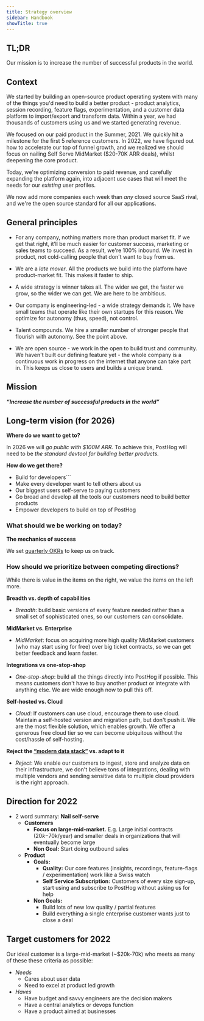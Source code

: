 ```yaml
---
title: Strategy overview
sidebar: Handbook
showTitle: true
---
```


## TL;DR
Our mission is to increase the number of successful products in the world.

## Context

We started by building an open-source product operating system with many of the things you'd need to build a better product - product analytics, session recording, feature flags, experimentation, and a customer data platform to import/export and transform data. Within a year, we had thousands of customers using us and we started generating revenue.

We focused on our paid product in the Summer, 2021. We quickly hit a milestone for the first 5 reference customers. In 2022, we have figured out how to accelerate our top of funnel growth, and we realized we should focus on nailing Self Serve MidMarket ($20-70K ARR deals), whilst deepening the core product.

Today, we're optimizing conversion to paid revenue, and carefully expanding the platform again, into adjacent use cases that will meet the needs for our _existing_ user profiles.

We now add more companies each week than _any_ closed source SaaS rival, and we're the open source standard for all our applications.

## General principles

* For any company, nothing matters more than product market fit. If we get that right, it’ll be much easier for customer success, marketing or sales teams to succeed. As a result, we're 100% inbound. We invest in product, not cold-calling people that don't want to buy from us.

* We are a _late mover_. All the products we build into the platform have product-market fit. This makes it faster to ship.

* A wide strategy is winner takes all. The wider we get, the faster we grow, so the wider we can get. We are here to be ambitious.

* Our company is engineering-led - a wide strategy demands it. We have small teams that operate like their own startups for this reason. We optimize for autonomy (thus, speed), not control.

* Talent compounds. We hire a smaller number of stronger people that flourish with autonomy. See the point above.

* We are open source - we work in the open to build trust and community. We haven't built our defining feature yet - the whole company is a continuous work in progress on the internet that anyone can take part in. This keeps us close to users and builds a unique brand.

## Mission

**_“Increase the number of successful products in the world”_**

## Long-term vision (for 2026)

**Where do we want to get to?**

In 2026 we will _go public with $100M ARR._ To achieve this, PostHog will need to be _the standard devtool for building better products._

**How do we get there?**

* Build for developers```
* Make every developer want to tell others about us
* Our biggest users self-serve to paying customers 
* Go broad and develop all the tools our customers need to build better products
* Empower developers to build on top of PostHog

### What should we be working on today?

**The mechanics of success**

We set [quarterly OKRs](objectives) to keep us on track.

### How should we prioritize between competing directions?

While there is value in the items on the right, we value the items on the left more.

**Breadth vs. depth of capabilities**

* _Breadth_: build basic versions of every feature needed rather than a small set of sophisticated ones, so our customers can consolidate.

**MidMarket vs. Enterprise**

* _MidMarket_: focus on acquiring more high quality MidMarket customers (who may start using for free) over big ticket contracts, so we can get better feedback and learn faster.

**Integrations vs one-stop-shop**

* _One-stop-shop_: build all the things directly into PostHog if possible. This means customers don't have to buy another product or integrate with anything else. We are wide enough now to pull this off.

**Self-hosted vs. Cloud**

* _Cloud_: If customers can use cloud, encourage them to use cloud. Maintain a self-hosted version and migration path, but don't push it. We are the most flexible solution, which enables growth. We offer a generous free cloud tier so we can become ubiquitous without the cost/hassle of self-hosting.

**Reject the [“modern data stack”](https://www.analytics8.com/blog/what-is-the-modern-data-stack-and-why-should-you-be-excited-about-it/) vs. adapt to it**

* _Reject_: We enable our customers to ingest, store and analyze data on their infrastructure, we don't believe tons of integrations, dealing with multiple vendors and sending sensitive data to multiple cloud providers is the right approach.

## Direction for 2022

 * 2 word summary: **Nail self-serve**
    * **Customers**
        * **Focus on large-mid-market.** E.g. Large initial contracts ($20k-$70k/year) and smaller deals in organizations that will eventually become large
        * **Non Goal:** Start doing outbound sales
    * **Product**
        * **Goals:**
            * **Quality:** Our core features (insights, recordings, feature-flags / experimentation) work like a Swiss watch
            * **Self Service Subscription:** Customers of every size sign-up, start using and subscribe to PostHog without asking us for help
        * **Non Goals:**
            * Build lots of new low quality / partial features
            * Build everything a single enterprise customer wants just to close a deal

## Target customers for 2022

Our ideal customer is a large-mid-market (~$20k-70k) who meets as many of these these criteria as possible:

* _Needs_
  * Cares about user data
  * Need to excel at product led growth
* _Haves_
  * Have budget and savvy engineers are the decision makers
  * Have a central analytics or devops function
  * Have a product aimed at businesses
